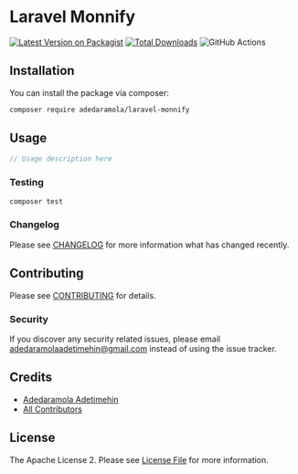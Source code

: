 # Laravel Monnify

[![Latest Version on Packagist](https://img.shields.io/packagist/v/adedaramola/laravel-monnify.svg?style=flat-square)](https://packagist.org/packages/adedaramola/laravel-monnify)
[![Total Downloads](https://img.shields.io/packagist/dt/adedaramola/laravel-monnify.svg?style=flat-square)](https://packagist.org/packages/adedaramola/laravel-monnify)
![GitHub Actions](https://github.com/adedaramola/laravel-monnify/actions/workflows/main.yml/badge.svg)

## Installation

You can install the package via composer:

```bash
composer require adedaramola/laravel-monnify
```

## Usage

```php
// Usage description here
```

### Testing

```bash
composer test
```

### Changelog

Please see [CHANGELOG](CHANGELOG.md) for more information what has changed recently.

## Contributing

Please see [CONTRIBUTING](CONTRIBUTING.md) for details.

### Security

If you discover any security related issues, please email adedaramolaadetimehin@gmail.com instead of using the issue tracker.

## Credits

-   [Adedaramola Adetimehin](https://github.com/adedaramola)
-   [All Contributors](../../contributors)

## License

The Apache License 2. Please see [License File](LICENSE.md) for more information.
